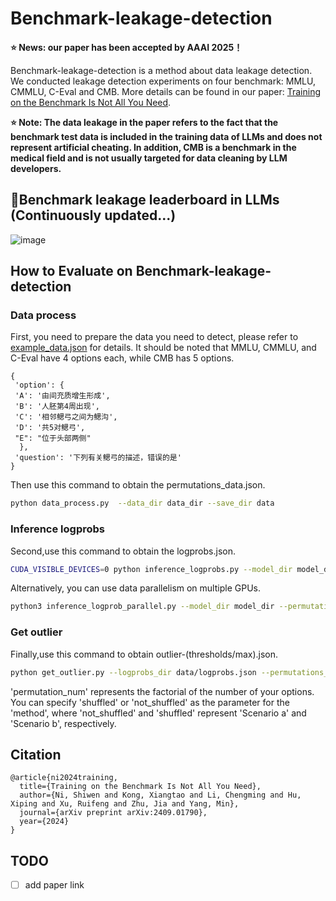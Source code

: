 # Benchmark-leakage-detection
**⭐️ News: our paper has been accepted by AAAI 2025！** 

Benchmark-leakage-detection is a method about data leakage detection. We conducted leakage detection experiments on four benchmark: MMLU, CMMLU, C-Eval and CMB. More details can be found in our paper: [Training on the Benchmark Is Not All You Need](https://web3.arxiv.org/abs/2409.01790).

**⭐️ Note: The data leakage in the paper refers to the fact that the benchmark test data is included in the training data of LLMs and does not represent artificial cheating. In addition, CMB is a benchmark in the medical field and is not usually targeted for data cleaning by LLM developers.**


## 👑Benchmark leakage leaderboard in LLMs (Continuously updated...)
![image](https://github.com/user-attachments/assets/07e8f712-012e-47d2-90ab-3cc0aeb22e9c)

## How to Evaluate on Benchmark-leakage-detection

### Data process
First, you need to prepare the data you need to detect, please refer to [example_data.json](data/example_data.json) for details.
It should be noted that MMLU, CMMLU, and C-Eval have 4 options each, while CMB has 5 options.

  ```
{
   'option': {
   'A': '由间充质增生形成', 
   'B': '人胚第4周出现', 
   'C': '相邻鳃弓之间为鳃沟',
   'D': '共5对鳃弓',
   "E": "位于头部两侧"
    },
   'question': '下列有关鳃弓的描述，错误的是'
}
  ```

Then use this command to obtain the permutations_data.json.

```bash
python data_process.py  --data_dir data_dir --save_dir data
```

### Inference logprobs
Second,use this command to obtain the logprobs.json.

```bash
CUDA_VISIBLE_DEVICES=0 python inference_logprobs.py --model_dir model_dir --permutations_data_dir data/permutations_data.json --save_dir data
```
Alternatively, you can use data parallelism on multiple GPUs.
```bash
python3 inference_logprob_parallel.py --model_dir model_dir --permutations_data_dir data/permutations_data.json --save_dir data --world_size 8
```

### Get outlier
Finally,use this command to obtain outlier-(thresholds/max).json.

```bash
python get_outlier.py --logprobs_dir data/logprobs.json --permutations_data_dir data/permutations_data.json --save_dir data --method shuffled --permutation_num 24
```
'permutation_num' represents the factorial of the number of your options.
You can specify 'shuffled' or 'not_shuffled' as the parameter for the 'method', where 'not_shuffled' and 'shuffled' represent 'Scenario a' and 'Scenario b', respectively.

## Citation
```
@article{ni2024training,
  title={Training on the Benchmark Is Not All You Need},
  author={Ni, Shiwen and Kong, Xiangtao and Li, Chengming and Hu, Xiping and Xu, Ruifeng and Zhu, Jia and Yang, Min},
  journal={arXiv preprint arXiv:2409.01790},
  year={2024}
}
```

## TODO
- [ ] add paper link

